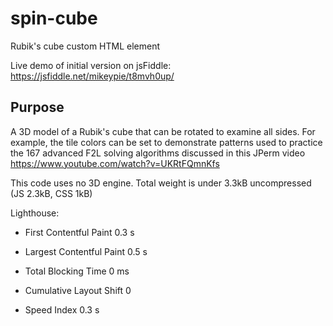 # spin-cube

Rubik's cube custom HTML element

Live demo of initial version on jsFiddle: https://jsfiddle.net/mikeypie/t8mvh0up/

## Purpose

A 3D model of a Rubik's cube that can be rotated to examine all sides. For example, the tile colors can be set to demonstrate patterns used to practice the 167 advanced F2L solving algorithms discussed in this JPerm video https://www.youtube.com/watch?v=UKRtFQmnKfs

This code uses no 3D engine. Total weight is under 3.3kB uncompressed (JS 2.3kB, CSS 1kB)

Lighthouse:

- First Contentful Paint 0.3 s

- Largest Contentful Paint 0.5 s

- Total Blocking Time 0 ms

- Cumulative Layout Shift 0

- Speed Index 0.3 s
